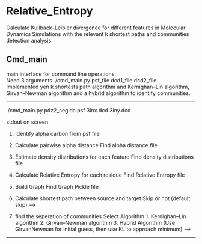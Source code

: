 # Relative_Entropy
Calculate Kullback–Leibler divergence for different features in Molecular Dynamics Simulations with the relevant k shortest paths and communities detection analysis.

## Cmd_main  
main interface for command line operations.  
Need 3 arguments ./cmd_main.py psf_file dcd1_file dcd2_file.    
Implemented yen k shortests path algorithm and Kernighan–Lin algorithm, Girvan–Newman algorithm and a hybrid algorithm to identify communities.    

------
./cmd_main.py pdz2_segida.psf 3lnx.dcd 3lny.dcd

stdout on screen
1. Identify alpha carbon from psf file

2. Calculate pairwise alpha distance
	Find alpha distance file

3. Estimate density distributions for each feature
	Find density distributions file

4. Calculate Relative Entropy for each residue
	Find Relative Entropy file

5. Build Graph
	 Find Graph Pickle file

6. Calculate shortest path between source and target
	 Skip or not (default skip) -->
   
7. find the seperation of communities
	 Select Algorithm
		 1. Kernighan–Lin algorithm
		 2. Girvan–Newman algorithm
		 3. Hybrid Algorithm (Use GirvanNewman for initial guess, then use KL to approach minimum) -->
------
